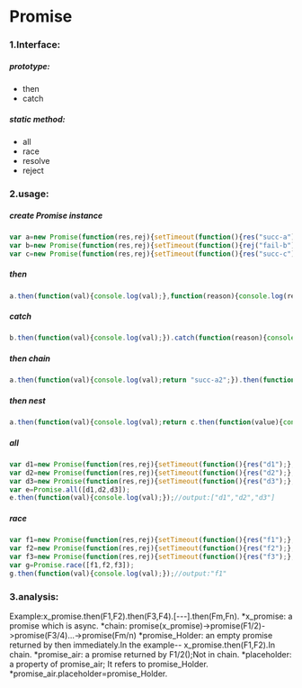 # Promise
### 1.Interface:
##### prototype:
* then
* catch  

##### static method:
* all
* race
* resolve
* reject  

### 2.usage:
##### create Promise instance
```javascript
var a=new Promise(function(res,rej){setTimeout(function(){res("succ-a");},2000);})//succ in the future
var b=new Promise(function(res,rej){setTimeout(function(){rej("fail-b");},2000);})//fail in the future
var c=new Promise(function(res,rej){setTimeout(function(){res("succ-c");},2000);})//succ in the future
```
##### then
```javascript
a.then(function(val){console.log(val);},function(reason){console.log(reason);});//output:"succ-a"
```
##### catch
```javascript
b.then(function(val){console.log(val);}).catch(function(reason){console.log(reason);});//output:"fail-b"
```
##### then chain
```javascript
a.then(function(val){console.log(val);return "succ-a2";}).then(function(val){console.log(val);});//output:"succ-a","succ-a2"
```
##### then nest
```javascript
a.then(function(val){console.log(val);return c.then(function(value){console.log(value);return "nest";});}).then(function(val){console.log(val);});//output:"succ-a","succ-c","nest"
```
##### all
```javascript
var d1=new Promise(function(res,rej){setTimeout(function(){res("d1");},1000);})
var d2=new Promise(function(res,rej){setTimeout(function(){res("d2");},2000);})
var d3=new Promise(function(res,rej){setTimeout(function(){res("d3");},4000);})
var e=Promise.all([d1,d2,d3]);
e.then(function(val){console.log(val);});//output:["d1","d2","d3"]
```
##### race
```javascript
var f1=new Promise(function(res,rej){setTimeout(function(){res("f1");},1000);})
var f2=new Promise(function(res,rej){setTimeout(function(){res("f2");},2000);})
var f3=new Promise(function(res,rej){setTimeout(function(){res("f3");},4000);})
var g=Promise.race([f1,f2,f3]);
g.then(function(val){console.log(val);});//output:"f1"  
```
### 3.analysis:
Example:x_promise.then(F1,F2).then(F3,F4).[---].then(Fm,Fn).
*x_promise:      a promise which is async.
*chain:          promise(x_promise)->promise(F1/2)->promise(F3/4)...->promise(Fm/n)
*promise_Holder: an empty promise returned by then immediately.In the example-- x_promise.then(F1,F2).In chain.
*promise_air:    a promise returned by F1/2();Not in chain.
*placeholder:    a property of promise_air;    It refers to promise_Holder.
*promise_air.placeholder=promise_Holder.
